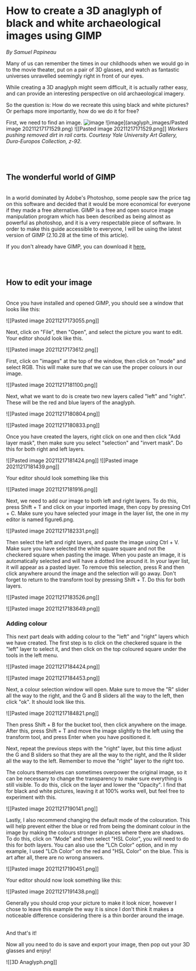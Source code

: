 # How to create a 3D anaglyph of black and white archaeological images using GIMP
*By Samuel Papineau*
<br>

Many of us can remember the times in our childhoods when we would go in to the movie theater, put on a pair of 3D glasses, and watch as fantastic universes unravelled seemingly right in front of our eyes. 

While creating a 3D anaglyph might seem difficult, it is actually rather easy, and can provide an interesting perspective on old archaeological imagery. 

So the question is: How do we recreate this using black and white pictures? Or perhaps more importantly, how do we do it for free?

First, we need to find an image.
![image](anaglyph_images/)
![image](anaglyph_images/Pasted image 20211217171529.png)
![[Pasted image 20211217171529.png]]
*Workers pushing removed dirt in rail carts. Courtesy Yale University Art Gallery, Dura-Europos Collection, z-92.*


<br><br>
## The wonderful world of GIMP
<br>
In a world dominated by Adobe's Photoshop, some people saw the price tag on this software and decided that it would be more economical for everyone if they made a free alternative. GIMP is a free and open source image manipulation program which has been described as being almost as powerful as photoshop, and it is a very respectable piece of software. In order to make this guide accessible to everyone, I will be using the latest version of GIMP (2.10.28 at the time of this article).

If you don't already have GIMP, you can download it [here.](https://www.gimp.org/downloads/)

<br><br>
## How to edit your image
<br>
Once you have installed and opened GIMP, you should see a window that looks like this: 

![[Pasted image 20211217173055.png]]


Next, click on "File", then "Open", and select the picture you want to edit. Your editor should look like this.

![[Pasted image 20211217173612.png]]

First, click on "images" at the top of the window, then click on "mode" and select RGB. This will make sure that we can use the proper colours in our image.

![[Pasted image 20211217181100.png]]

Next, what we want to do is create two new layers called "left" and "right".  These will be the red and blue layers of the anaglyph.

![[Pasted image 20211217180804.png]]

![[Pasted image 20211217180833.png]]

 Once you have created the layers, right click on one and then click "Add layer mask", then make sure you select "selection" and "invert mask". Do this for both right and left layers.
 
 ![[Pasted image 20211217181424.png]]
 ![[Pasted image 20211217181439.png]]
 
 
Your editor should look something like this

![[Pasted image 20211217181916.png]]

Next, we need to add our image to both left and right layers. To do this, press Shift + T and click on your imported image, then copy by pressing Ctrl + C. Make sure you have selected your image in the layer list, the one in my editor is named figure6.png.

![[Pasted image 20211217182331.png]]

Then select the left and right layers, and paste the image using Ctrl + V. Make sure you have selected the white square square and not the checkered square when pasting the image. When you paste an image, it is automatically selected and will have a dotted line around it. In your layer list, it will appear as a pasted layer. To remove this selection, press R and then click anywhere around the image and the selection will go away. Don't forget to return to the transform tool by pressing Shift + T. Do this for both layers.

![[Pasted image 20211217183526.png]]

![[Pasted image 20211217183649.png]]


### Adding colour

This next part deals with adding colour to the "left" and "right" layers which we have created. The first step is to click on the checkered square in the "left" layer to select it, and then click on the top coloured square under the tools in the left menu.

![[Pasted image 20211217184424.png]]

![[Pasted image 20211217184453.png]]

Next, a colour selection window will open. Make sure to move the "R" slider all the way to the right, and the G and B sliders all the way to the left, then click "ok". It should look like this. 

![[Pasted image 20211217184821.png]]

Then press Shift + B for the bucket tool, then click anywhere on the image. After this, press Shift + T and move the image slightly to the left using the transform tool, and press Enter when you have positioned it.



 Next, repeat the previous steps with the "right" layer, but this time adjust the G and B sliders so that they are all the way to the right, and the R slider all the way to the left. Remember to move the "right" layer to the right too.
 
  The colours themselves can sometimes overpower the original image, so it can be necessary to change the transparency to make sure everything is still visible. To do this, click on the layer and lower the "Opacity". I find that for black and white pictures, leaving it at 100% works well, but feel free to experiment with this.
 
 ![[Pasted image 20211217190141.png]]
 
 Lastly, I also recommend changing the default mode of the colouration. This will help prevent either the blue or red from being the dominant colour in the image by making the colours stronger in places where there are shadows. To do this, click on "Mode" and then select "HSL Color", you will need to do this for both layers. You can also use the "LCh Color" option, and in my example, I used "LCh Color" on the red and "HSL Color" on the blue. This is art after all, there are no wrong answers.
 
 ![[Pasted image 20211217190451.png]]
 
 
Your editor should now look something like this:

![[Pasted image 20211217191438.png]]

Generally you should crop your picture to make it look nicer, however I chose to leave this example the way it is since I don't think it makes a noticeable difference considering there is a thin border around the image.

<br>
And that's it! 

Now all you need to do is save and export your image, then pop out your 3D glasses and enjoy!

![[3D Anaglyph.png]]
